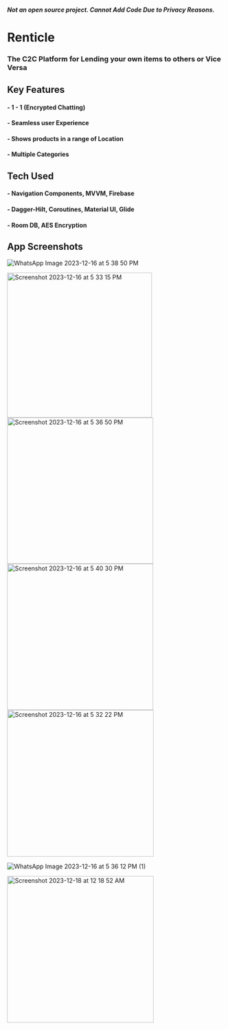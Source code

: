 ##### Not an open source project. Cannot Add Code Due to Privacy Reasons. 
# Renticle
### The C2C Platform for Lending your own items to others or Vice Versa

## Key Features
 #### - 1 - 1 (Encrypted Chatting)
 #### - Seamless user Experience
 #### - Shows products in a range of Location
 #### - Multiple Categories

## Tech Used
 #### - Navigation Components, MVVM, Firebase
 #### - Dagger-Hilt, Coroutines, Material UI, Glide
 #### - Room DB, AES Encryption

## App Screenshots

![WhatsApp Image 2023-12-16 at 5 38 50 PM](https://github.com/MasterBlaster99/Renticle/assets/71667923/c98a833b-bc97-4636-a179-ddd18689cff0)

<img width="337" alt="Screenshot 2023-12-16 at 5 33 15 PM" src="https://github.com/MasterBlaster99/Renticle/assets/71667923/92c387c0-dd7d-481d-ac8a-885a2433a3f3">

<img width="340" alt="Screenshot 2023-12-16 at 5 36 50 PM" src="https://github.com/MasterBlaster99/Renticle/assets/71667923/894dc9e6-84c6-4a97-9f26-fa1d08b6e53d">

<img width="340" alt="Screenshot 2023-12-16 at 5 40 30 PM" src="https://github.com/MasterBlaster99/Renticle/assets/71667923/02f2a27e-cddd-4163-9bc1-1232946d9089">

<img width="341" alt="Screenshot 2023-12-16 at 5 32 22 PM" src="https://github.com/MasterBlaster99/Renticle/assets/71667923/d83599d5-338d-4f56-814c-26b064bfe8d2">

![WhatsApp Image 2023-12-16 at 5 36 12 PM (1)](https://github.com/MasterBlaster99/Renticle/assets/71667923/851ae09c-8856-47fa-b390-5a1706148b25)

<img width="341" alt="Screenshot 2023-12-18 at 12 18 52 AM" src="https://github.com/MasterBlaster99/Renticle/assets/71667923/b068579b-c439-431e-b86a-ef8d971339c1">




